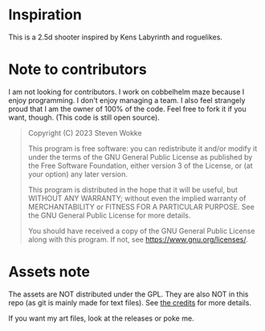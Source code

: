 # Inspiration

This is a 2.5d shooter inspired by Kens Labyrinth and roguelikes.

# Note to contributors

I am not looking for contributors. I work on cobbelhelm maze because I enjoy programming. I don't enjoy managing a team. I also feel strangely proud that I am the owner of 100% of the code. Feel free to fork it if you want, though. (This code is still open source).

> Copyright (C) 2023 Steven Wokke
> 
> This program is free software: you can redistribute it and/or modify it under the terms of the GNU General Public License as published by the Free Software Foundation, either version 3 of the License, or (at your option) any later version.
> 
> This program is distributed in the hope that it will be useful, but WITHOUT ANY WARRANTY; without even the implied warranty of MERCHANTABILITY or FITNESS FOR A PARTICULAR PURPOSE. See the GNU General Public License for more details.
> 
> You should have received a copy of the GNU General Public License along with this program.  If not, see <https://www.gnu.org/licenses/>.

# Assets note

The assets are NOT distributed under the GPL. They are also NOT in this repo (as git is mainly made for text files). See [the credits](credits.md) for more details.

If you want my art files, look at the releases or poke me.

